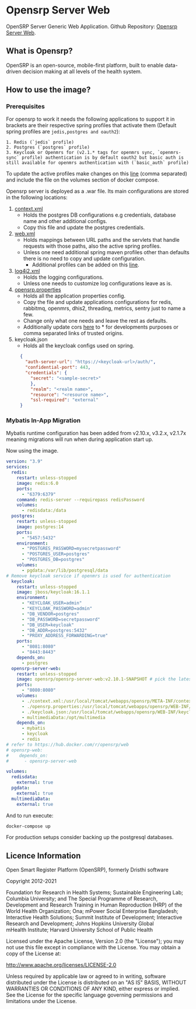 # Opensrp Server Web
OpenSRP Server Generic Web Application. Github Repository: [Opensrp Server Web](https://github.com/OpenSRP/opensrp-server-web).

## What is Opensrp?
OpenSRP is an open-source, mobile-first platform, built to enable data-driven decision making at all levels of the health system.

## How to use the image?

### Prerequisites
For opensrp to work it needs the following applications to support it in brackets are their respective spring profiles that activate them (Default spring profiles are `jedis,postgres and oauth2`):

	1. Redis (`jedis` profile)
	2. Postgres (`postgres` profile)
	3. Keycloak or Openmrs for (v2.1.* tags for openmrs sync, `openmrs-sync` profile) authentication is by default oauth2 but basic auth is still available for openmrs authentication with (`basic_auth` profile)

To update the active profiles make changes on this [line](https://github.com/opensrp/opensrp-server-web/blob/f16ba2704fcb74ca9e46da77ddfae6ac21d5fd9c/src/main/webapp/WEB-INF/web.xml#L126) (comma separated) and include the file on the volumes section of docker compose.

Opensrp server is deployed as a .war file. Its main configurations are stored in the following locations:
1. [context.xml](https://github.com/opensrp/opensrp-server-web/blob/master/src/main/webapp/META-INF/context.xml)
    - Holds the postgres DB configurations e.g credentials, database name and other additional configs.
    - Copy this file and update the postgres credentials.
2. [web.xml](https://github.com/opensrp/opensrp-server-web/blob/master/src/main/webapp/WEB-INF/web.xml)
    - Holds mappings between URL paths and the servlets that handle requests with those paths, also the active spring profiles.
    - Unless one need additional spring maven profiles other than defaults there is no need to copy and update configuration.
        - Additional profiles can be added on this [line](https://github.com/opensrp/opensrp-server-web/blob/460ac16ac2315693e7f335f45a5555a4930dbc5d/src/main/webapp/WEB-INF/web.xml#L126).
3. [log4j2.xml](https://github.com/opensrp/opensrp-server-configs/blob/master/assets/config/log4j2.xml)
    - Holds the logging configurations.
    - Unless one needs to customize log configurations leave as is.
4. [opensrp.properties](https://github.com/opensrp/opensrp-server-configs/blob/master/assets/config/opensrp.properties)
    - Holds all the application properties config.
    - Copy the file and update applications configurations for redis, rabbitmq, openmrs, dhis2, threading,  metrics, sentry just to name a few.
    - Change only what one needs and leave the rest as defaults.
    - Additionally update cors [here](https://github.com/opensrp/opensrp-server-configs/blob/master/assets/config/opensrp.properties#L46) to * for developments purposes or comma separated links of trusted origins.
5. keycloak.json
    - Holds all the keycloak configs used on spring.
   ```json
     {
       "auth-server-url": "https://<keycloak-url>/auth/",
       "confidential-port": 443,
       "credentials": {
         "secret": "<sample-secret>"
         },
         "realm": "<realm name>",
         "resource": "<resource name>",
         "ssl-required": "external"
     }
   ```

### Mybatis In-App Migration
Mybatis runtime configuration has been added from v2.10.x, v3.2.x, v2.1.7x meaning migrations will run when during application start up.

Now using the image.
```yaml
version: "3.9"
services:
  redis:
    restart: unless-stopped
    image: redis:6.0
    ports:
      - "6379:6379"
    command: redis-server --requirepass redisPassword
    volumes:
      - redisdata:/data
  postgres:
    restart: unless-stopped
    image: postgres:14
    ports:
      - "5457:5432"
    environment:
      - "POSTGRES_PASSWORD=mysecretpassword"
      - "POSTGRES_USER=postgres"
      - "POSTGRES_DB=postgres"
    volumes:
      - pgdata:/var/lib/postgresql/data
# Remove keycloak service if openmrs is used for authentication
  keycloak:
    restart: unless-stopped
    image: jboss/keycloak:16.1.1
    environment:
      - "KEYCLOAK_USER=admin"
      - "KEYCLOAK_PASSWORD=admin"
      - "DB_VENDOR=postgres"
      - "DB_PASSWORD=secretpassword"
      - "DB_USER=keycloak"
      - "DB_ADDR=postgres:5432"
      - "PROXY_ADDRESS_FORWARDING=true"
    ports:
      - "8081:8080"
      - "8443:8443"
    depends_on:
      - postgres
  opensrp-server-web:
    restart: unless-stopped
    image: opensrp/opensrp-server-web:v2.10.1-SNAPSHOT # pick the latest tag
    ports:
      - "8080:8080"
    volumes:
      - ./context.xml:/usr/local/tomcat/webapps/opensrp/META-INF/context.xml
      - ./opensrp.properties:/usr/local/tomcat/webapps/opensrp/WEB-INF/classes/opensrp.properties
      - ./keycloak.json:/usr/local/tomcat/webapps/opensrp/WEB-INF/keycloak.json
      - multimediaData:/opt/multimedia
    depends_on:
      - mybatis
      - keycloak
      - redis
# refer to https://hub.docker.com/r/opensrp/web 
# opensrp-web: 
#    depends_on:
#      - opensrp-server-web

volumes:
  redisdata:
    external: true
  pgdata:
    external: true
  multimediaData:
    external: true

```
And to run execute:
 ```bash
 docker-compose up
 ```

For production setups consider backing up the postgresql databases.

## Licence Information


Open Smart Register Platform (OpenSRP), formerly Dristhi software

Copyright 2012-2021

Foundation for Research in Health Systems; Sustainable Engineering Lab; Columbia University; and The Special Programme of Research,  
Development and Research Training in Human Reproduction (HRP) of the World Health Organization; Ona; mPower Social Enterprise Bangladesh;  
Interactive Health Solutions; Summit Institute of Development; Interactive Research and Development; Johns Hopkins University Global  
mHealth Institute; Harvard University School of Public Health

Licensed under the Apache License, Version 2.0 (the "License"); you may not use this file except in compliance with the License. You may  obtain a copy of the License at:

http://www.apache.org/licenses/LICENSE-2.0

Unless required by applicable law or agreed to in writing, software distributed under the License is distributed on an "AS IS" BASIS, WITHOUT WARRANTIES OR CONDITIONS OF ANY KIND, either express or implied. See the License for the specific language governing permissions and limitations under the License.
